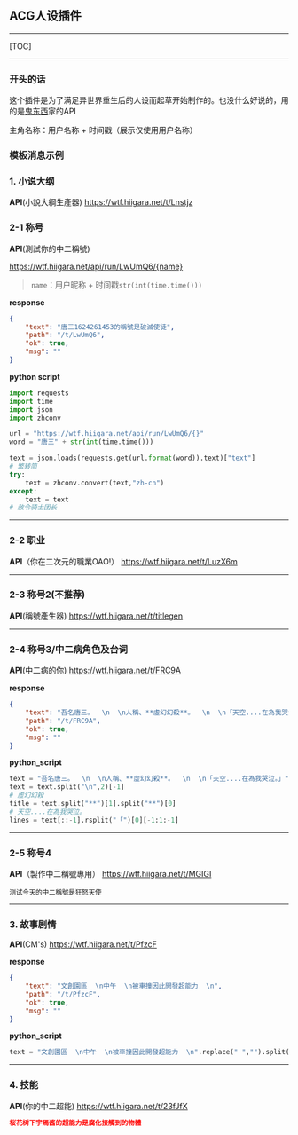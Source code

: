 ## ACG人设插件

---

[TOC]

---

### 开头的话

这个插件是为了满足异世界重生后的人设而起草开始制作的。也没什么好说的，用的是[鬼东西](https://wtf.hiigara.net/)家的API

主角名称：用户名称 + 时间戳（展示仅使用用户名称）





### 模板消息示例



### 1. 小说大纲

**API**(小說大綱生產器)
https://wtf.hiigara.net/t/Lnstjz



### 2-1 称号

**API**(測試你的中二稱號)

https://wtf.hiigara.net/api/run/LwUmQ6/{name}

> `name`：用户昵称 + 时间戳`str(int(time.time()))`

**response**

```json
{
    "text": "唐三1624261453的稱號是破滅使徒",
    "path": "/t/LwUmQ6",
    "ok": true,
    "msg": ""
}
```

**python script**

```python
import requests
import time
import json
import zhconv

url = "https://wtf.hiigara.net/api/run/LwUmQ6/{}"
word = "唐三" + str(int(time.time()))

text = json.loads(requests.get(url.format(word)).text)["text"]
# 繁转简
try:
	text = zhconv.convert(text,"zh-cn")
except:
	text = text
# 赦令骑士团长
```

---

### **2-2 职业**

**API**（你在二次元的職業OAO!）
https://wtf.hiigara.net/t/LuzX6m

---

### 2-3 称号2(不推荐)

**API**(稱號產生器)
https://wtf.hiigara.net/t/titlegen

---

### 2-4 称号3/中二病角色及台词

**API**(中二病的你)
https://wtf.hiigara.net/t/FRC9A

**response**

```json
{
    "text": "吾名唐三。  \n  \n人稱、**虛幻幻殺**。  \n  \n「天空....在為我哭泣。」",
    "path": "/t/FRC9A",
    "ok": true,
    "msg": ""
}
```

**python_script**

```python
text = "吾名唐三。  \n  \n人稱、**虛幻幻殺**。  \n  \n「天空....在為我哭泣。」"
text = text.split("\n",2)[-1]
# 虛幻幻殺
title = text.split("**")[1].split("**")[0]
# 天空....在為我哭泣。
lines = text[::-1].rsplit("「")[0][-1:1:-1]
```

---

### 2-5 称号4

**API**（製作中二稱號專用）
https://wtf.hiigara.net/t/MGIGI

```
测试今天的中二稱號是狂怒天使
```





---

### 3. 故事剧情

**API**(CM's)
https://wtf.hiigara.net/t/PfzcF

**response**

```json
{
    "text": "文創園區  \n中午  \n被車撞因此開發超能力  \n",
    "path": "/t/PfzcF",
    "ok": true,
    "msg": ""
}
```

**python_script**

```python
text = "文創園區  \n中午  \n被車撞因此開發超能力  \n".replace(" ","").split("\n")[:-1]
```

---

### 4. 技能

**API**(你的中二超能)
https://wtf.hiigara.net/t/23fJfX

```json
桜花树下宇焉酱的超能力是腐化接觸到的物體
```

















